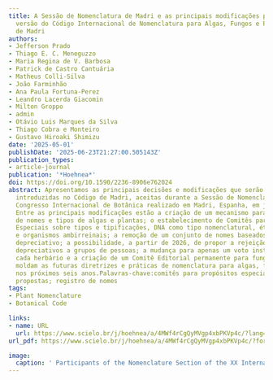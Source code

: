 ```yaml
---
title: A Sessão de Nomenclatura de Madri e as principais modificações para a nova
  versão do Código Internacional de Nomenclatura para Algas, Fungos e Plantas - Código
  de Madri
authors:
- Jefferson Prado
- Thiago E. C. Meneguzzo
- Maria Regina de V. Barbosa
- Patrick de Castro Cantuária
- Matheus Colli-Silva
- João Farminhão
- Ana Paula Fortuna-Perez
- Leandro Lacerda Giacomin
- Milton Groppo
- admin
- Otávio Luis Marques da Silva
- Thiago Cobra e Monteiro
- Gustavo Hiroaki Shimizu
date: '2025-05-01'
publishDate: '2025-06-23T21:27:00.505143Z'
publication_types:
- article-journal
publication: '*Hoehnea*'
doi: https://doi.org/10.1590/2236-8906e762024
abstract: Apresentamos as principais decisões e modificações que serão
  introduzidas no Código de Madri, aceitas durante a Sessão de Nomenclatura do XX
  Congresso Internacional de Botânica realizado em Madri, Espanha, em julho de 2024.
  Entre as principais modificações estão a criação de um mecanismo para registro voluntário
  de nomes e tipos de algas e plantas; o estabelecimento de Comitês para Propósitos
  Especiais sobre tipos e tipificações, DNA como tipo nomenclatural, ética em nomenclatura
  e organismos ambirreinais; a remoção de um conjunto de nomes baseados em um termo
  depreciativo; a possibilidade, a partir de 2026, de propor a rejeição de novos nomes
  depreciativos a grupos de pessoas; a mudança para apenas um voto institucional para
  cada herbário e a criação de um Comitê Editorial permanente para fungos. Essas decisões
  moldam as futuras diretrizes e práticas de nomenclatura para algas, fungos e plantas
  nos próximos seis anos.Palavras-chave:comitês para propósitos especiais; nomenclatura;
  propostas; registro de nomes
tags:
- Plant Nomenclature
- Botanical Code

links:
- name: URL
  url: https://www.scielo.br/j/hoehnea/a/4MWf4rCgQyMVgp4xbPKVp4c/?lang=pt
url_pdf: https://www.scielo.br/j/hoehnea/a/4MWf4rCgQyMVgp4xbPKVp4c/?format=pdf&lang=pt

image:
  caption: ' Participants of the Nomenclature Section of the XX International Botanical Congress (Madrid, Spain, 2024). Photo David García Herráez'
---
```

